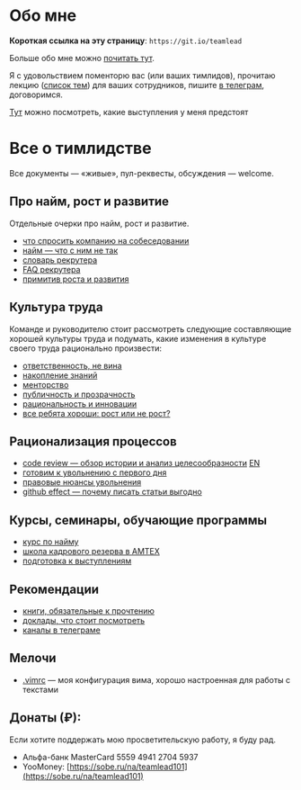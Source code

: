 # Обо мне

**Короткая ссылка на эту страницу**: `https://git.io/teamlead`

Больше обо мне можно [почитать тут](https://github.com/sharovatov).

Я с удовольствием поменторю вас (или ваших тимлидов), прочитаю лекцию ([список тем](topics.md)) для ваших сотрудников, пишите [в телеграм](http://t.me/vitaly19842), договоримся.

[Тут](announcements.md) можно посмотреть, какие выступления у меня предстоят

# Все о тимлидстве

Все документы — «живые», пул-реквесты, обсуждения  — welcome.

## Про найм, рост и развитие

Отдельные очерки про найм, рост и развитие.

- [что спросить компанию на собеседовании](company_interview.md)
- [найм — что с ним не так](hiring.md)
- [словарь рекрутера](recruiting.md)
- [FAQ рекрутера](recruiter_FAQ.md)
- [примитив роста и развития](growth.md)

## Культура труда

Команде и руководителю стоит рассмотреть следующие составляющие хорошей культуры труда и подумать, какие изменения в культуре своего труда рационально произвести:

- [ответственность, не вина](blameless_responsibility.md)
- [накопление знаний](knowledge.md)
- [менторство](mentorship.md)
- [публичность и прозрачность](transparency.md)
- [рациональность и инновации](innovations.md)
- [все ребята хороши: рост или не рост?](growth-stability.md)

## Рационализация процессов
- [code review — обзор истории и анализ целесообразности](codereview.md) [EN](codereview_en.md)
- [готовим к увольнению с первого дня](firing.md)
- [правовые нюансы увольнения](firing_law.md)
- [github effect — почему писать статьи выгодно](github-effect.md)

## Курсы, семинары, обучающие программы
- [курс по найму](recruiter_course.md)
- [школа кадрового резерва в АМТЕХ](https://github.com/AMTECH-dev/shkar)
- [подготовка к выступлениям](speaking_club.md)

## Рекомендации
- [книги, обязательные к прочтению](books.md)
- [доклады, что стоит посмотреть](talks.md)
- [каналы в телеграме](tg-channels.md)

## Мелочи
- [.vimrc](.vimrc) — моя конфигурация вима, хорошо настроенная для работы с текстами

## Донаты (₽):

Если хотите поддержать мою просветительскую работу, я буду рад.

- Альфа-банк MasterCard 5559 4941 2704 5937
- YooMoney: [https://sobe.ru/na/teamlead101](https://sobe.ru/na/teamlead101)
